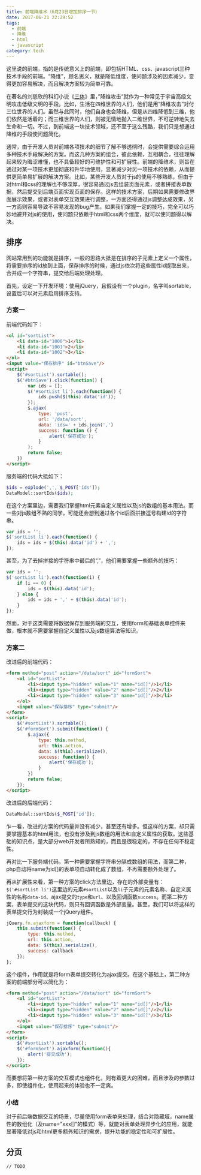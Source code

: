 ```yaml
---
title: 前端降维术（6月23日增加排序一节）
date: 2017-06-21 22:29:52
tags: 
  - 前端
  - 降维
  - html
  - javascript
category: tech
---
```


这里说的前端，指的是传统意义上的前端，即包括HTML、css、javascript三种技术手段的前端。“降维”，顾名思义，就是降低维度，使问题涉及的因素减少，变得更加容易解决，而且解决方案较为简单可靠。

在著名的刘慈欣的科幻小说《[三体](https://book.douban.com/subject/2567698/)》里，”降维攻击“就作为一种常见于宇宙高级文明攻击低级文明的手段。比如，生活在四维世界的人们，他们是用”降维攻击“对付三位世界的人们。虽然与此同时，他们自身也会降维，但是从四维降低到三维，他们依然是活着的；而三维世界的人们，则被无情地抛入二维世界，不可逆转地失去生命和一切。不过，到前端这一块技术领域，还不至于这么残酷，我们只是想通过降维的手段使问题简化。
<!--more-->

通常，由于开发人员对前端各项技术的细节了解不够透彻时，会提供需要综合运用多种技术手段解决的方案。而这几种方案的组合，彼此依赖，互相耦合，往往理解起来较为晦涩难懂，也不具备较好的可维护性和可扩展性。前端的降维术，则旨在通过对某一项技术更加彻底和升华地使用，显著减少对另一项技术的依赖，从而提供更简单易扩展的解决方案。比如，某些开发人员对于js的使用不够熟练，但由于对html和css的理解也不够深厚，很容易通过js去组装页面元素，或者拼接表单数据，然后提交到后端页面实现页面的保存。这样的技术方案，后期如果需要修改界面展示效果，或者对表单交互效果进行调整，一方面还得通过js调整达成效果，另一方面则容易导致不容易发现的bug产生。如果我们掌握一定的技巧，完全可以巧妙地避开对js的使用，使问题只依赖于html和css两个维度，就可以使问题得以解决。

## 排序

网站常用到的功能就是排序，一般的思路大抵是在排序的子元素上定义一个属性，将需要排序的id放到上面，保存排序的时候，通过js依次将这些属性id提取出来，合并成一个字符串，提交给后端处理处理。

首先，设定一下开发环境：使用jQuery，且假设有一个plugin，名字叫sortable，设置后可以对元素启用排序支持。

### 方案一

前端代码如下：
```html
<ol id="sortList">
    <li data-id="1000">1</li>
    <li data-id="1001">2</li>
    <li data-id="1002">3</li>
</ol>
<input value="保存排序" id="btnSave"/>
<script>
    $('#sortList').sortable();
    $('#btnSave').click(function() {
        var ids = [];
        $('#sortList li').each(function() {
            ids.push($(this).data('id'));
        });
        $.ajax(
            type: 'post',
            url: '/data/sort', 
            data: 'ids=' + ids.join(',')
            success: function () {
                alert('保存成功');
            }
        );
        return false;
    })
</script>
```

服务端的代码大抵如下：

```php
$ids = explode(',', $_POST['ids']);
DataModel::sortIds($ids);
```

在这个方案里边，需要我们掌握html元素自定义属性以及js的数组的基本用法。而一些对js数组不熟的同学，可能还会想到通过各个id后面拼接逗号构建id的字符串。

```javascript
var ids = '';
$('sortList li').each(function() {
    ids = ids + $(this).data('id') + ',';
});
```

甚至，为了去掉拼接的字符串中最后的“,”，他们需要掌握一些额外的技巧：

```javascript
var ids = '';
$('sortList li').each(function(i) {
    if (i == 0) {
        ids = $(this).data('id');
    } else {
        ids = ids + ',' + $(this).data('id');
    }
});
```

然而，对于这类需要将数据保存到服务端的交互，使用form和基础表单控件来做，根本就不需要掌握自定义属性以及js数组算法等知识。


### 方案二

改进后的前端代码：

```html
<form method="post" action="/data/sort" id="formSort">
    <ol id="sortList">
        <li><input type="hidden" value="1" name="id[]"/>1</li>
        <li><input type="hidden" value="2" name="id[]"/>2</li>
        <li><input type="hidden" value="3" name="id[]"/>3</li>
    </ol>
    <input value="保存排序" type="submit"/>
</form>
<script>
    $('#sortList').sortable();
    $('#formSort').submit(function() {
        $.ajax({
            type: this.method,
            url: this.action,
            data: $(this).serialize(),
            success: function() {
                alert('保存成功');
            }
        })
        return false;
    });
</script>
```

改进后的后端代码：

```php
DataModal::sortIds($_POST['id']);
```

乍一看，改进的方案的代码量并没有减少，甚至还有增多。但这样的方案，却只需要掌握基本的html用法，也没有涉及到js数组的用法和自定义属性的获取。这些基础的知识点，是大部分web开发者所熟知的，而且是很稳定的，不存在任何不稳定性。

再对比一下服务端代码，第一种需要掌握字符串分隔成数组的用法，而第二种，php自动将name为id[]的表单项自动转化成了数组，不再需要额外处理了。

再从扩展性来看，第一种方案的click方法里边，存在的外部变量有：`$('#sortList li')`这里边的元素`#sortList`以及`li`子元素的元素名称、自定义属性的名称`data-id`、ajax提交的`type`和`url`、以及回调函数`success`。而第二种方案，表单提交的这块代码，则只有回调函数是外部变量。甚至，我们可以将这样的表单提交行为封装成一个jQuery组件。

```javascript
jQuery.fn.ajaxform = function(callback) {
    this.submit(function() {
        type: this.method,
        url: this.action,
        data: $(this).serialize(),
        success: callback
    });
};
```

这个组件，作用就是将form表单提交转化为ajax提交。在这个基础上，第二种方案的前端部分可以简化为：
```html
<form method="post" action="/data/sort" id="formSort">
    <ol id="sortList">
        <li><input type="hidden" value="1" name="id[]"/>1</li>
        <li><input type="hidden" value="2" name="id[]"/>2</li>
        <li><input type="hidden" value="3" name="id[]"/>3</li>
    </ol>
    <input value="保存排序" type="submit"/>
</form>
<script>
    $('#sortList').sortable();
    $('#formSort').ajaxform(function(){
        alert('提交成功');
    });
</script>
```

而要想将第一种方案的交互模式也组件化，则有着更大的困难，而且涉及的参数过多，即使组件化，使用起来的体验也不一定爽。

### 小结
对于前后端数据交互的场景，尽量使用form表单来处理，结合对隐藏域，name属性的数组化（及name="xxx[]"的模式）等，就能对表单处理异步化的应用，就能显著降低对js和html更多额外知识的需求，提升功能的稳定性和可扩展性。

## 分页
`// TODO`

